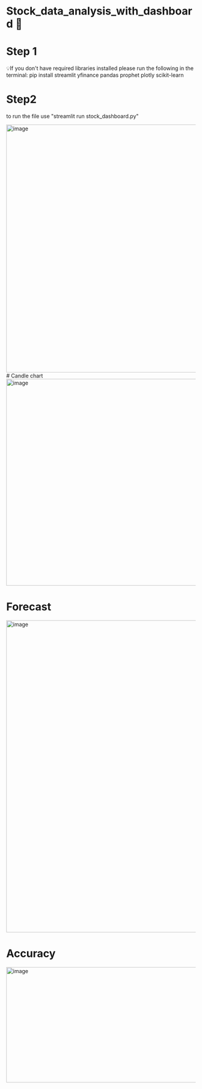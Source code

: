 # Stock_data_analysis_with_dashboard 🚀

# Step 1

💡If you don't have required libraries installed please run the following in the terminal:
    pip install streamlit yfinance pandas prophet plotly scikit-learn

# Step2

to run the file use  "streamlit run stock_dashboard.py"

<img width="1920" height="657" alt="image" src="https://github.com/user-attachments/assets/a04f9062-d201-4603-a46d-84e8b1b301ca" />
# Candle chart 

<img width="1556" height="548" alt="image" src="https://github.com/user-attachments/assets/7e76923b-2d28-4d0a-9362-4c7c5439a151" />

# Forecast

<img width="1565" height="827" alt="image" src="https://github.com/user-attachments/assets/bc68c66b-0211-4164-a85b-26ea4b14b1e7" />

# Accuracy
<img width="1566" height="306" alt="image" src="https://github.com/user-attachments/assets/aa28599d-615b-4422-ae6f-747e31c33170" />


